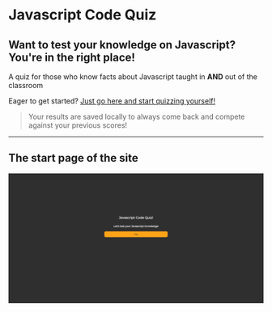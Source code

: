 # Javascript Code Quiz

## Want to test your knowledge on Javascript? You're in the right place!

A quiz for those who know facts about Javascript taught in **AND** out of the classroom

Eager to get started? [Just go here and start quizzing yourself!](https://rgarrettlee.github.io/code-quiz/)

> Your results are saved locally to always come back and compete against your previous scores!

---

## The start page of the site

![site demo](./assets/images/demo.png)